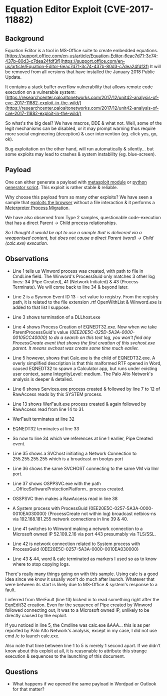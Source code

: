 # Equation Editor Exploit (CVE-2017-11882)
## Background
Equation Editor is a tool in MS-Office suite to create embedded equations. [https://support.office.com/en-us/article/Equation-Editor-6eac7d71-3c74-437b-80d3-c7dea24fdf3f](https://support.office.com/en-us/article/Equation-Editor-6eac7d71-3c74-437b-80d3-c7dea24fdf3f) It will be removed from all versions that have installed the January 2018 Public Update.

It contains a stack buffer overflow vulnerability that allows remote code execution on a vulnerable system: [https://researchcenter.paloaltonetworks.com/2017/12/unit42-analysis-of-cve-2017-11882-exploit-in-the-wild/](https://researchcenter.paloaltonetworks.com/2017/12/unit42-analysis-of-cve-2017-11882-exploit-in-the-wild/)

So what's the big deal? We have macros, DDE & what not. Well, some of the legit mechanisms can be disabled, or it may prompt warning thus require more social engineering (deception) & user intervention (eg. click yes, go, ok). 

Bug exploitation on the other hand, will run automatically & silently... but some exploits may lead to crashes & system instability (eg. blue-screen).

## Payload
One can either generate a payload with [metasploit module](https://www.rapid7.com/db/modules/exploit/windows/fileformat/office_ms17_11882) or [python generator script](https://github.com/jymcheong/SysmonResources/blob/master/6.%20Sample%20Data/stage%202%20(Get%20In)/2.%20run%20payloads/(Type%203)%20Winword%20RTF%20EqnEditor%20Exploit/cve2017-11882.py). This exploit is rather stable & reliable.

Why choose this payload from so many other exploits? We have seen a sample that [exploits the browser](https://github.com/jymcheong/SysmonResources/tree/master/6.%20Sample%20Data/stage%202%20(Get%20In)/2.%20run%20payloads/(Type%203)%20IE%20Browser%20Exploit) without a file interaction & it performs a [Meterpreter Process Migration](https://github.com/jymcheong/SysmonResources/tree/master/6.%20Sample%20Data/stage%202%20(Get%20In)/2.%20run%20payloads/(Type%203)%20Meterpreter%20Process%20Migration). 

We have also observed from Type 2 samples, questionable code-execution that has a direct Parent -> Child process relationships. 

*So I thought it would be apt to use a sample that is delivered via a weaponised content, but does not cause a direct Parent (word) -> Child (calc.exe) execution.* 

## Observations

* Line 1 tells us Winword process was created, with path to file in CmdLine field. The Winword's ProcessGuid only matches 3 other log lines: 34 (Pipe Created), 41 (Network Initiated) & 43 (Process Terminate). We will come back to line 34 & beyond later.

* Line 2 is a Sysmon Event ID 13 - set value to registry. From the registry path, it is related to the file extension .rtf OpenWithList & Winword.exe is added to that list I suppose.

* Line 3 shows termination of a DLLhost.exe

* Line 4 shows Process Creation of EQNEDT32.exe. Now when we take ParentProcessGuid's value *{0EE20E5C-025D-5A3A-0000-00105CC40000} to do a search on this text log, you won't find any ProcessCreate event that shows the first creation of this svchost.exe parent. It means svchost was create some time much earlier.*

* Line 5 however, shows that Calc.exe is the child of EQNEDT32.exe. A overly simplified description is that this malformed RTF opened in Word, caused EQNEDT32 to spawn a Calculator app, but runs under existing user context, same IntegrityLevel: medium. The Palo Alto Network's analysis is deeper & detailed.

* Line 6 shows Services.exe process created & followed by line 7 to 12 of RawAccess reads by this SYSTEM process.

* Line 13 shows WerFault.exe process created & again followed by RawAccess read from line 14 to 31.

* WerFault terminates at line 32
* EQNEDT32 terminates at line 33
* So now to line 34 which we references at line 1 earlier, Pipe Created event.
* Line 35 shows a SVChost initiating a Network Connection to 255.255.255.255 which is a broadcast on bootps port

* Line 36 shows the same SVCHOST connecting to the same VM via llmr port.

* Line 37 shows OSPPSVC.exe with the path ...OfficeSoftwareProtectionPlatform.. process created. 

* OSSPSVC then makes a RawAccess read in line 38 

* A System process with ProcessGuid {0EE20E5C-0257-5A3A-0000-0010EA030000} (ProcessCreate not within log) broadcast netbios-ns via 192.168.181.255 network connections in line 39 & 40.

* Line 41 switches to Winword making a network connection to a Microsoft owned IP 52.109.2.16 via port 443 presumably via TLS/SSL.

* Line 42 is network connection related to System process with ProcessGuid {0EE20E5C-0257-5A3A-0000-0010EA030000} 

* Line 43 & 44, word & calc terminated as markers I used so as to know where to stop copying logs.

There's really many things going on with this sample. Using calc is a good idea since we know it usually won't do much after launch. Whatever that were between its start is likely due to MS-Office & system's response to a fault.

I inferred from WerFault (line 13) kicked in to read something right after the EqnEdit32 creation. Even for the sequence of Pipe created by Winword followed connecting out, it was to a Microsoft owned IP, unlikely to be directly caused by the exploit. 

If you noticed in line 5, the Cmdline was calc.exe &AAA... this is as per reported by Palo Alto Network's analysis, except in my case, I did not use cmd /c to launch calc.exe. 

Also note that time between line 1 to 5 is merely 1 second apart. If we didn't know about this exploit at all, it is reasonable to attribute this strange execution & sequences to the launching of this document.

## Questions
* What happens if we opened the same payload in Wordpad or Outlook for that matter?

